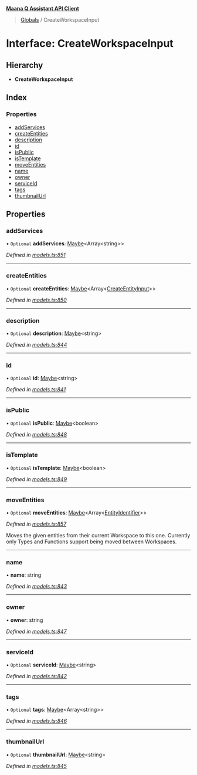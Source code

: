 **[Maana Q Assistant API Client](../README.md)**

> [Globals](../README.md) / CreateWorkspaceInput

# Interface: CreateWorkspaceInput

## Hierarchy

* **CreateWorkspaceInput**

## Index

### Properties

* [addServices](createworkspaceinput.md#addservices)
* [createEntities](createworkspaceinput.md#createentities)
* [description](createworkspaceinput.md#description)
* [id](createworkspaceinput.md#id)
* [isPublic](createworkspaceinput.md#ispublic)
* [isTemplate](createworkspaceinput.md#istemplate)
* [moveEntities](createworkspaceinput.md#moveentities)
* [name](createworkspaceinput.md#name)
* [owner](createworkspaceinput.md#owner)
* [serviceId](createworkspaceinput.md#serviceid)
* [tags](createworkspaceinput.md#tags)
* [thumbnailUrl](createworkspaceinput.md#thumbnailurl)

## Properties

### addServices

• `Optional` **addServices**: [Maybe](../README.md#maybe)\<Array\<string>>

*Defined in [models.ts:851](https://github.com/maana-io/q-assistant-client/blob/develop/src/models.ts#L851)*

___

### createEntities

• `Optional` **createEntities**: [Maybe](../README.md#maybe)\<Array\<[CreateEntityInput](createentityinput.md)>>

*Defined in [models.ts:850](https://github.com/maana-io/q-assistant-client/blob/develop/src/models.ts#L850)*

___

### description

• `Optional` **description**: [Maybe](../README.md#maybe)\<string>

*Defined in [models.ts:844](https://github.com/maana-io/q-assistant-client/blob/develop/src/models.ts#L844)*

___

### id

• `Optional` **id**: [Maybe](../README.md#maybe)\<string>

*Defined in [models.ts:841](https://github.com/maana-io/q-assistant-client/blob/develop/src/models.ts#L841)*

___

### isPublic

• `Optional` **isPublic**: [Maybe](../README.md#maybe)\<boolean>

*Defined in [models.ts:848](https://github.com/maana-io/q-assistant-client/blob/develop/src/models.ts#L848)*

___

### isTemplate

• `Optional` **isTemplate**: [Maybe](../README.md#maybe)\<boolean>

*Defined in [models.ts:849](https://github.com/maana-io/q-assistant-client/blob/develop/src/models.ts#L849)*

___

### moveEntities

• `Optional` **moveEntities**: [Maybe](../README.md#maybe)\<Array\<[EntityIdentifier](entityidentifier.md)>>

*Defined in [models.ts:857](https://github.com/maana-io/q-assistant-client/blob/develop/src/models.ts#L857)*

Moves the given entities from their current Workspace to this one.
Currently only Types and Functions support being moved between Workspaces.

___

### name

•  **name**: string

*Defined in [models.ts:843](https://github.com/maana-io/q-assistant-client/blob/develop/src/models.ts#L843)*

___

### owner

•  **owner**: string

*Defined in [models.ts:847](https://github.com/maana-io/q-assistant-client/blob/develop/src/models.ts#L847)*

___

### serviceId

• `Optional` **serviceId**: [Maybe](../README.md#maybe)\<string>

*Defined in [models.ts:842](https://github.com/maana-io/q-assistant-client/blob/develop/src/models.ts#L842)*

___

### tags

• `Optional` **tags**: [Maybe](../README.md#maybe)\<Array\<string>>

*Defined in [models.ts:846](https://github.com/maana-io/q-assistant-client/blob/develop/src/models.ts#L846)*

___

### thumbnailUrl

• `Optional` **thumbnailUrl**: [Maybe](../README.md#maybe)\<string>

*Defined in [models.ts:845](https://github.com/maana-io/q-assistant-client/blob/develop/src/models.ts#L845)*
